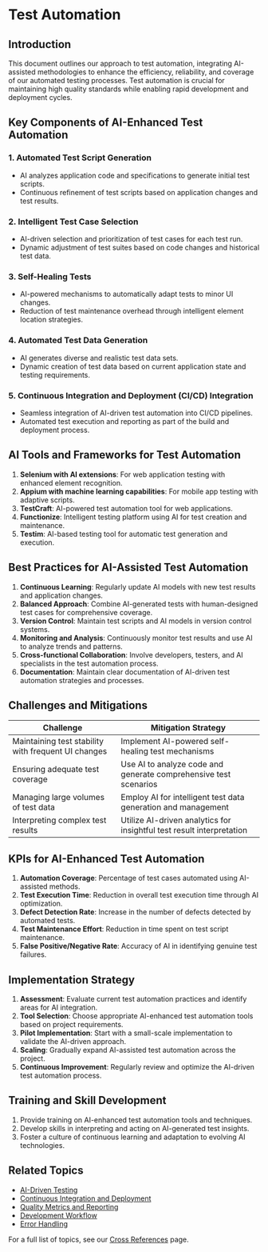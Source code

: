# Test Automation

## Introduction

This document outlines our approach to test automation, integrating AI-assisted methodologies to enhance the efficiency, reliability, and coverage of our automated testing processes. Test automation is crucial for maintaining high quality standards while enabling rapid development and deployment cycles.

## Key Components of AI-Enhanced Test Automation

### 1. Automated Test Script Generation

- AI analyzes application code and specifications to generate initial test scripts.
- Continuous refinement of test scripts based on application changes and test results.

### 2. Intelligent Test Case Selection

- AI-driven selection and prioritization of test cases for each test run.
- Dynamic adjustment of test suites based on code changes and historical test data.

### 3. Self-Healing Tests

- AI-powered mechanisms to automatically adapt tests to minor UI changes.
- Reduction of test maintenance overhead through intelligent element location strategies.

### 4. Automated Test Data Generation

- AI generates diverse and realistic test data sets.
- Dynamic creation of test data based on current application state and testing requirements.

### 5. Continuous Integration and Deployment (CI/CD) Integration

- Seamless integration of AI-driven test automation into CI/CD pipelines.
- Automated test execution and reporting as part of the build and deployment process.

## AI Tools and Frameworks for Test Automation

1. **Selenium with AI extensions**: For web application testing with enhanced element recognition.
2. **Appium with machine learning capabilities**: For mobile app testing with adaptive scripts.
3. **TestCraft**: AI-powered test automation tool for web applications.
4. **Functionize**: Intelligent testing platform using AI for test creation and maintenance.
5. **Testim**: AI-based testing tool for automatic test generation and execution.

## Best Practices for AI-Assisted Test Automation

1. **Continuous Learning**: Regularly update AI models with new test results and application changes.
2. **Balanced Approach**: Combine AI-generated tests with human-designed test cases for comprehensive coverage.
3. **Version Control**: Maintain test scripts and AI models in version control systems.
4. **Monitoring and Analysis**: Continuously monitor test results and use AI to analyze trends and patterns.
5. **Cross-functional Collaboration**: Involve developers, testers, and AI specialists in the test automation process.
6. **Documentation**: Maintain clear documentation of AI-driven test automation strategies and processes.

## Challenges and Mitigations

| Challenge | Mitigation Strategy |
|-----------|---------------------|
| Maintaining test stability with frequent UI changes | Implement AI-powered self-healing test mechanisms |
| Ensuring adequate test coverage | Use AI to analyze code and generate comprehensive test scenarios |
| Managing large volumes of test data | Employ AI for intelligent test data generation and management |
| Interpreting complex test results | Utilize AI-driven analytics for insightful test result interpretation |

## KPIs for AI-Enhanced Test Automation

1. **Automation Coverage**: Percentage of test cases automated using AI-assisted methods.
2. **Test Execution Time**: Reduction in overall test execution time through AI optimization.
3. **Defect Detection Rate**: Increase in the number of defects detected by automated tests.
4. **Test Maintenance Effort**: Reduction in time spent on test script maintenance.
5. **False Positive/Negative Rate**: Accuracy of AI in identifying genuine test failures.

## Implementation Strategy

1. **Assessment**: Evaluate current test automation practices and identify areas for AI integration.
2. **Tool Selection**: Choose appropriate AI-enhanced test automation tools based on project requirements.
3. **Pilot Implementation**: Start with a small-scale implementation to validate the AI-driven approach.
4. **Scaling**: Gradually expand AI-assisted test automation across the project.
5. **Continuous Improvement**: Regularly review and optimize the AI-driven test automation process.

## Training and Skill Development

1. Provide training on AI-enhanced test automation tools and techniques.
2. Develop skills in interpreting and acting on AI-generated test insights.
3. Foster a culture of continuous learning and adaptation to evolving AI technologies.

## Related Topics

- [AI-Driven Testing](02_ai_driven_testing.md)
- [Continuous Integration and Deployment](../05_optimization_and_security/04_security_risk_management.md#ci-cd-security)
- [Quality Metrics and Reporting](05_quality_metrics_and_reporting.md)
- [Development Workflow](../02_development_process/02_development_workflow.md)
- [Error Handling](../04_collaboration_and_maintenance/03_error_handling.md)

For a full list of topics, see our [Cross References](../cross_references.md) page.